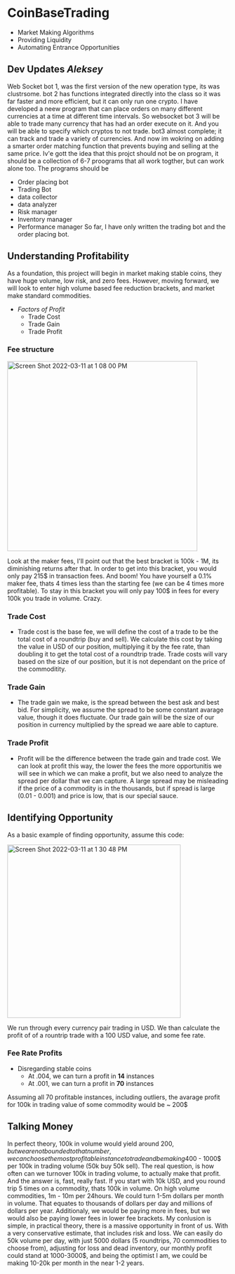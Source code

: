 # CoinBaseTrading
- Market Making Algorithms
- Providing Liquidity
- Automating Entrance Opportunities

## Dev Updates *Aleksey*
Web Socket bot 1, was the first version of the new operation type, its was clustrsome. bot 2 has functions integrated directly into the class so it was far faster and more efficient, but it can only run one crypto. I have developed a neew program that can place orders on many different currencies at a time at different time intervals. So websocket bot 3 will be able to trade many currency that has had an order execute on it. And you will be able to specify which cryptos to not trade. 
bot3 almost complete; it can track and trade a variety of currencies. And now im wokring on adding a smarter order matching function that prevents buying and selling at the same price. 
Iv'e gott the idea that this projct should not be on program, it should be a collection of 6-7 proograms that all work togther, but can work alone too. 
The programs should be
- Order placing bot
- Trading Bot
- data collector
- data analyzer
- Risk manager
- Inventory manager
- Performance manager
So far, I have only written the trading bot and the order placing bot. 

## Understanding Profitability
 As a foundation, this project will begin in market making stable coins, they have huge volume, low risk, and zero fees. 
 However, moving forward, we will look to enter high volume based fee reduction brackets, and market make standard commodities. 
 - *Factors of Profit*
   - Trade Cost
   - Trade Gain
   - Trade Profit

### Fee structure
<img width="433" alt="Screen Shot 2022-03-11 at 1 08 00 PM" src="https://user-images.githubusercontent.com/94999268/157925277-2681004a-0d17-4e89-abed-9a341d787138.png">

Look at the maker fees, I'll point out that the best bracket is 100k - 1M, its diminishing returns after that. 
In order to get into this bracket, you would only pay 215$ in transaction fees. And boom! You have yourself a 0.1% maker fee, thats 4 times less than the starting fee (we can be 4 times more profitable). To stay in this bracket you will only pay 100$ in fees for every 100k you trade in volume. Crazy.

### Trade Cost
- Trade cost is the base fee, we will define the cost of a trade to be the total cost of a roundtrip (buy and sell). We calculate this cost by taking the value in USD of our position, multiplying it by the fee rate, than doubling it to get the total cost of a roundtrip trade. Trade costs will vary based on the size of our position, but it is not dependant on the price of the commoditity. 

### Trade Gain
- The trade gain we make, is the spread between the best ask and best bid. For simplicity, we assume the spread to be some constant avarage value, though it does fluctuate. Our trade gain will be the size of our position in currency multiplied by the spread we aare able to capture. 

### Trade Profit
- Profit will be the difference between the trade gain and trade cost. We can look at profit this way, the lower the fees the more opportunitis we will see in which we can make a profit, but we also need to analyze the spread per dollar that we can capture. A large spread may be misleading if the price of a commodity is in the thousands, but if spread is large (0.01 - 0.001) and price is low, that is our special sauce. 

## Identifying Opportunity
As a basic example of finding opportunity, assume this code:

<img width="395" alt="Screen Shot 2022-03-11 at 1 30 48 PM" src="https://user-images.githubusercontent.com/94999268/157930359-802065c2-dfa9-4983-8d0e-a4dd0b1e24c4.png">

We run through every currency pair trading in USD. 
We than calculate the profit of of a rountrip trade with a 100 USD value, and some fee rate. 
### Fee Rate Profits
- Disregarding stable coins
  - At .004, we can turn a profit in **14** instances
  - At .001, we can turn a profit in **70** instances

Assuming all 70 profitable instances, including outliers, the avarage profit for 100k in trading value of some commodity would be ~ 200$

## Talking Money
In perfect theory, 100k in volume would yield around 200$, but we are not bounded to that number, we can choose the most profitable instance to trade and be making 400$ - 1000$ per 100k in trading volume (50k buy 50k sell). The real question, is how often can we turnover 100k in trading volume, to actually make that profit.
And the answer is, fast, really fast. If you start with 10k USD, and you round trip 5 times on a commodity, thats 100k in volume. On high volume commodities, 1m - 10m per 24hours. We could turn 1-5m dollars per month in volume. That equates to thousands of dollars per day and millions of dollars per year. Additionaly, we would be paying more in fees, but we would also be paying lower fees in lower fee brackets.
My conlusion is simple, in practical theory, there is a massive opportunity in front of us. With a very conservative estimate, that includes risk and loss. We can easily do 50k volume per day, with just 5000 dollars (5 roundtrips, 70 commodities to choose from), adjusting for loss and dead inventory, our monthly profit could stand at 1000-3000$, and being the optimist I am, we could be making 10-20k per month in the near 1-2 years. 



